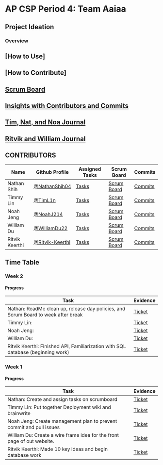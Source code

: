 # AP CSP Period 4: Team Aaiaa
## Project Ideation
### Overview


## [How to Use]


## [How to Contribute]


## [Scrum Board](https://github.com/NathanShih04/GamerGroupRepository/projects/1)
## [Insights with Contributors and Commits](https://github.com/NoahJ214/Team-Aaiaa-Project-Tri-2/graphs/contributors)
## [Tim, Nat, and Noa Journal](https://docs.google.com/document/d/1UPgaLH_43fjmX9X04RuxzXEYBlq-SOSX3XvEvOp0yCE/edit?usp=sharing)
## [Ritvik and William Journal](https://docs.google.com/document/d/10kLbZfA-buoykTZGUwkormMoxzioGr417bbY6eDFoos/edit?usp=sharing)

## CONTRIBUTORS
| **Name** | **Github Profile** | **Assigned Tasks** | **Scrum Board** | **Commits** |
| ------------- | ------------- | ------------- | ------------- | ------------- |
| Nathan Shih | [@NathanShih04](https://github.com/NathanShih04) | [Tasks](https://github.com/NathanShih04/GamerGroupRepository/issues/assigned/NathanShih04) | [Scrum Board](https://github.com/NathanShih04/GamerGroupRepository/projects/1) | [Commits](https://github.com/NathanShih04/GamerGroupRepository/commits?author=NathanShih04) |
| Timmy Lin | [@TimL1n](https://github.com/TimL1n) | [Tasks](https://github.com/NoahJ214/Team-Aaiaa-Project-Tri-2/issues?q=assignee%3ATimL1n+is%3Aopen) | [Scrum Board](https://github.com/NoahJ214/Team-Aaiaa-Project-Tri-2/projects/1?card_filter_query=assignee%3Atiml1n) | [Commits](https://github.com/NoahJ214/Team-Aaiaa-Project-Tri-2/commits?author=TimL1n) |
| Noah Jeng | [@NoahJ214](https://github.com/NoahJ214) | [Tasks](https://github.com/NoahJ214/Team-Aaiaa-Project-Tri-2/issues/assigned/NoahJ214) | [Scrum Board](https://github.com/NoahJ214/Team-Aaiaa-Project-Tri-2/projects/1) | [Commits](https://github.com/NoahJ214/Team-Aaiaa-Project-Tri-2/commits?author=NoahJ214) |
| William Du | [@WilliamDu22](https://github.com/WilliamDu22) | [Tasks](https://github.com/NoahJ214/Team-Aaiaa-Project-Tri-2/issues/assigned/WilliamDu22) | [Scrum Board](https://github.com/NoahJ214/Team-Aaiaa-Project-Tri-2/projects/1) | [Commits](https://github.com/NoahJ214/Team-Aaiaa-Project-Tri-2/commits?author=WilliamDu22) |
| Ritvik Keerthi | [@Ritvik-Keerthi](https://github.com/Ritvik-Keerthi) | [Tasks](https://github.com/NoahJ214/Team-Aaiaa-Project-Tri-2/issues/assigned/Ritvik-Keerthi) | [Scrum Board](https://github.com/NoahJ214/Team-Aaiaa-Project-Tri-2/projects/1) | [Commits](https://github.com/NoahJ214/Team-Aaiaa-Project-Tri-2/commits?author=Ritvik-Keerthi) |


## Time Table 
### Week 2 

#### Progress
| **Task** | **Evidence** |
| ------------- | ------------- |
| Nathan: ReadMe clean up, release day policies, and Scrum Board to week after break | [Ticket]()  |
| Timmy Lin:  | [Ticket]()  |
| Noah Jeng:  | [Ticket]()  |
| William Du:  | [Ticket]()  |
| Ritvik Keerthi: Finished API, Familiarization with SQL database (beginning work) | [Ticket](https://github.com/NoahJ214/Team-Aaiaa-Project-Tri-2/issues/21)  | 

### Week 1 

#### Progress
| **Task** | **Evidence** |
| ------------- | ------------- |
| Nathan: Create and assign tasks on scrumboard| [Ticket](https://github.com/NoahJ214/Team-Aaiaa-Project-Tri-2/wiki)  |
| Timmy Lin: Put together Deployment wiki and brainwrite | [Ticket](https://github.com/NoahJ214/Team-Aaiaa-Project-Tri-2/wiki/Deployment)  |
| Noah Jeng: Create management plan to prevent commit and pull issues| [Ticket](https://github.com/NoahJ214/Team-Aaiaa-Project-Tri-2/wiki/Management-Plan)  |
| William Du: Create a wire frame idea for the front page of out website. | [Ticket](https://github.com/NoahJ214/Team-Aaiaa-Project-Tri-2/wiki/Wire-Frame)  |
| Ritvik Keerthi: Made 10 key ideas and begin database work | [Ticket](https://github.com/NoahJ214/Team-Aaiaa-Project-Tri-2/issues/9)  | 

